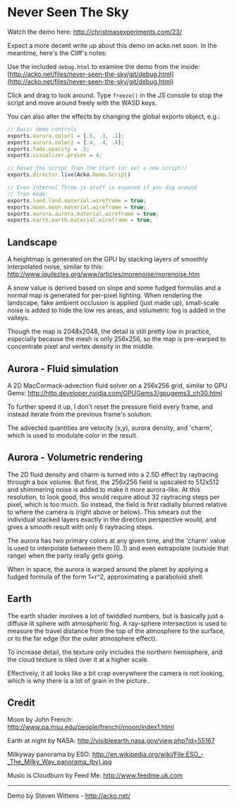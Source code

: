 Never Seen The Sky
===

Watch the demo here:
http://christmasexperiments.com/23/

Expect a more decent write up about this demo on acko.net soon. In the meantime, here's the Cliff's notes:

Use the included `debug.html` to examine the demo from the inside:  
[http://acko.net/files/never-seen-the-sky/git/debug.html](http://acko.net/files/never-seen-the-sky/git/debug.html)

Click and drag to look around. Type `freeze()` in the JS console to stop the script and move around freely with the WASD keys.

You can also alter the effects by changing the global exports object, e.g.:

```javascript
// Basic demo controls
exports.aurora.color1 = [.5, .3, .1];
exports.aurora.color2 = [.4, .4, .4];
exports.fade.opacity = .5;
exports.visualizer.preset = 4;

// Reset the script from the start (or set a new script!)
exports.director.live(Acko.Demo.Script)

// Even internal Three.js stuff is exposed if you dig around
// Tron mode:
exports.land.land.material.wireframe = true;
exports.moon.moon.material.wireframe = true;
exports.aurora.aurora.material.wireframe = true;
exports.earth.earth.material.wireframe = true;
```


Landscape
---

A heightmap is generated on the GPU by stacking layers of smoothly interpolated noise, similar to this:
http://www.iquilezles.org/www/articles/morenoise/morenoise.htm

A snow value is derived based on slope and some fudged formulas and a normal map is generated for per-pixel lighting. When rendering the landscape,
fake ambient occlusion is applied (just made up), small-scale noise is added to hide the low res areas,
and volumetric fog is added in the valleys.

Though the map is 2048x2048, the detail is still pretty low in practice, especially because the mesh is only 256x256,
so the map is pre-warped to concentrate pixel and vertex density in the middle.

Aurora - Fluid simulation
---

A 2D MacCormack-advection fluid solver on a 256x256 grid, similar to GPU Gems:
http://http.developer.nvidia.com/GPUGems3/gpugems3_ch30.html

To further speed it up, I don't reset the pressure field every frame, and instead iterate from
the previous frame's solution.

The advected quantities are velocity (x,y), aurora density, and 'charm', which is used to modulate color in the result.

Aurora - Volumetric rendering
---

The 2D fluid density and charm is turned into a 2.5D effect by raytracing through a box volume. But first, the 256x256 field
is upscaled to 512x512 and shimmering noise is added to make it more aurora-like. At this resolution, to look good, this would require about
32 raytracing steps per pixel, which is too much. So instead, the field is first radially blurred relative to where the
camera is (right above or below). This smears out the individual stacked layers exactly in the direction perspective would, and
gives a smooth result with only 6 raytracing steps.

The aurora has two primary colors at any given time, and the 'charm' value is used to interpolate between them (0..1)
and even extrapolate (outside that range) when the party really gets going.

When in space, the aurora is warped around the planet by applying a fudged formula of the form 1+r^2, approximating a paraboloid shell.

Earth
---

The earth shader involves a lot of twiddled numbers, but is basically just a diffuse lit sphere with atmospheric fog.
A ray-sphere intersection is used to measure the travel distance from the top of the atmosphere to the surface,
or to the far edge (for the outer atmosphere effect).

To increase detail, the texture only includes the northern hemisphere, and the cloud texture is tiled over it at a higher scale.


Effectively, it all looks like a bit crap everywhere the camera is not looking, which is why there is a lot of grain in the picture..


Credit
---

Moon by John French:
http://www.pa.msu.edu/people/frenchj/moon/index1.html

Earth at night by NASA:
http://visibleearth.nasa.gov/view.php?id=55167

Milkyway panorama by ESO:
http://en.wikipedia.org/wiki/File:ESO_-_The_Milky_Way_panorama_(by).jpg

Music is Cloudburn by Feed Me:
http://www.feedme.uk.com

* * *

Demo by Steven Wittens - http://acko.net/
